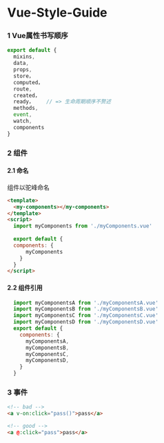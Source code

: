 # Vue-Style-Guide

### 1 Vue属性书写顺序

```javascript
export default {
  mixins,
  data,
  props,
  store，
  computed，
  route,
  created，
  ready，    // => 生命周期顺序不赘述
  methods,
  event,
  watch,
  components
}
```



### 2 组件

#### 2.1 命名

组件以驼峰命名

```html
<template>
  <my-components></my-components>
</template>
<script>
  import myComponents from './myComponents.vue'
    
  export default {
  components: {
  	  myComponents
    }
  }
</script>

```

#### 2.2 组件引用

```javascript
  import myComponentsA from './myComponentsA.vue'  
  import myComponentsB from './myComponentsB.vue'
  import myComponentsC from './myComponentsC.vue'
  import myComponentsD from './myComponentsD.vue'
  export default {
    components: {
  	  myComponentsA,
      myComponentsB,
      myComponentsC,
      myComponentsD,
    }
  }
```

### 3 事件

```html
<!-- bad -->
<a v-on:click="pass()">pass</a>

<!-- good -->
<a @:click="pass">pass</a>
  
```
